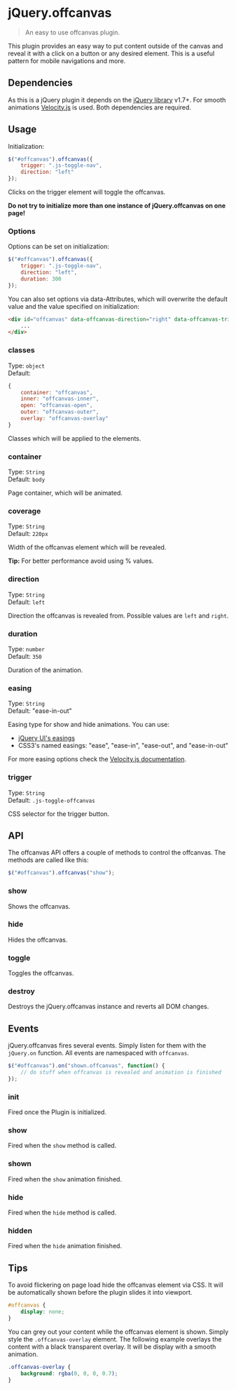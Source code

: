 # jQuery.offcanvas
> An easy to use offcanvas plugin.

This plugin provides an easy way to put content outside of the canvas and reveal it with a click on a button or any desired element. This is a useful pattern for mobile navigations and more.

## Dependencies

As this is a jQuery plugin it depends on the [jQuery library](http://jquery.com/) v1.7+. For smooth animations [Velocity.js](https://github.com/julianshapiro/velocity) is used. Both dependencies are required.

## Usage

Initialization:

```JavaScript
$("#offcanvas").offcanvas({
    trigger: ".js-toggle-nav",
    direction: "left"
});
```

Clicks on the trigger element will toggle the offcanvas.

**Do not try to initialize more than one instance of jQuery.offcanvas on one page!**

### Options

Options can be set on initialization:

```JavaScript
$("#offcanvas").offcanvas({
    trigger: ".js-toggle-nav",
    direction: "left",
    duration: 300
});
```

You can also set options via data-Attributes, which will overwrite the default value and the value specified on initialization:

```HTML
<div id="offcanvas" data-offcanvas-direction="right" data-offcanvas-trigger="#button">
    ...
</div>
```

### classes

Type: `object`  
Default:
```JavaScript
{
    container: "offcanvas",
    inner: "offcanvas-inner",
    open: "offcanvas-open",
    outer: "offcanvas-outer",
    overlay: "offcanvas-overlay"
}
```

Classes which will be applied to the elements.

### container

Type: `String`  
Default: `body`

Page container, which will be animated.

### coverage

Type: `String`  
Default: `220px`

Width of the offcanvas element which will be revealed.

**Tip:** For better performance avoid using % values.

### direction

Type: `String`  
Default: `left`

Direction the offcanvas is revealed from. Possible values are `left` and `right`.

### duration

Type: `number`  
Default: `350`

Duration of the animation.

### easing

Type: `String`  
Default: "ease-in-out"

Easing type for show and hide animations. You can use:

- [jQuery UI's easings](http://easings.net/de)
- CSS3's named easings: "ease", "ease-in", "ease-out", and "ease-in-out"

For more easing options check the [Velocity.js documentation](http://julian.com/research/velocity/#easing).

### trigger

Type: `String`  
Default: `.js-toggle-offcanvas`

CSS selector for the trigger button.

## API

The offcanvas API offers a couple of methods to control the offcanvas. The methods are called like this:

```JavaScript
$("#offcanvas").offcanvas("show");
```

### show

Shows the offcanvas.

### hide

Hides the offcanvas.

### toggle

Toggles the offcanvas.

### destroy

Destroys the jQuery.offcanvas instance and reverts all DOM changes.

## Events

jQuery.offcanvas fires several events. Simply listen for them with the `jQuery.on` function. All events are namespaced with `offcanvas`.

```JavaScript
$("#offcanvas").on("shown.offcanvas", function() {
    // do stuff when offcanvas is revealed and animation is finished
});
```

### init

Fired once the Plugin is initialized.

### show

Fired when the `show` method is called.

### shown

Fired when the `show` animation finished.

### hide

Fired when the `hide` method is called.

### hidden

Fired when the `hide` animation finished.

## Tips

To avoid flickering on page load hide the offcanvas element via CSS. It will be automatically shown before the plugin slides it into viewport.

```CSS
#offcanvas {
    display: none;
}
```

You can grey out your content while the offcanvas element is shown. Simply style the `.offcanvas-overlay` element. The following example overlays the content with a black transparent overlay. It will be display with a smooth animation.

```CSS
.offcanvas-overlay {
    background: rgba(0, 0, 0, 0.7);
}
```
